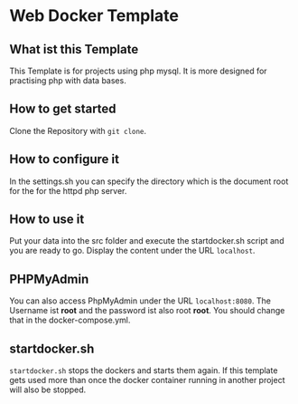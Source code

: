 # Web Docker Template

## What ist this Template
This Template is for projects using php mysql. It is more designed for practising php with data bases.

## How to get started
Clone the Repository with `git clone`.

## How to configure it
In the settings.sh you can specify the directory which is the document root for the for the httpd php server.

## How to use it
Put your data into the src folder and execute the startdocker.sh script and you are ready to go. Display the content
 under the URL `localhost`.
 
## PHPMyAdmin
You can also access PhpMyAdmin under the URL `localhost:8080`. The Username ist **root** and the password ist also
 root **root**. You should change that in the docker-compose.yml.
 
## startdocker.sh
`startdocker.sh` stops the dockers and starts them again. If this template gets used more than once the docker
 container running in another project will also be stopped. 